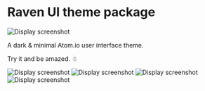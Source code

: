 # Raven UI theme package

![Display screenshot](https://tuomashatakka.github.io/icaros-ui/assets/feat.png)

A dark & minimal Atom.io user interface theme.

Try it and be amazed. ☃

![Display screenshot](https://tuomashatakka.github.io/icaros-ui/assets/screen1.png)
![Display screenshot](https://tuomashatakka.github.io/icaros-ui/assets//fullscr1.png)
![Display screenshot](https://tuomashatakka.github.io/icaros-ui/assets//screen2.png)
![Display screenshot](https://tuomashatakka.github.io/icaros-ui/assets//fullscr2.png)
